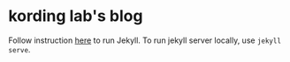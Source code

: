 # kording lab's blog

Follow instruction [here](https://jekyllrb.com/) to run Jekyll. To run jekyll server locally, use `jekyll serve`.
